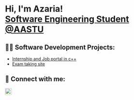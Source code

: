 <h1>Hi, I'm Azaria! <br/><a href="https://github.com/joshmadakor1">Software Engineering Student @AASTU</a>

<h2>👨‍💻 Software Development Projects:</h2>

  - [Internship and Job portal in c++](https://github.com/AzariaSW/Internship-job-portal)
  - [Exam taking site](https://github.com/bamlak4/ip-project)
<h2> 🤳 Connect with me:</h2>

[<img align="left" alt="JoshMadakor | LinkedIn" width="22px" src="https://cdn.jsdelivr.net/npm/simple-icons@v3/icons/linkedin.svg" />][linkedin]

[linkedin]: https://www.linkedin.com/in/azaria-abenet-795875377

<!--
**joshmadakor1/joshmadakor1** is a ✨ _special_ ✨ repository because its `README.md` (this file) appears on your GitHub profile.

Here are some ideas to get you started:

- 🔭 I’m currently working on ...
- 🌱 I’m currently learning ...
- 👯 I’m looking to collaborate on ...
- 🤔 I’m looking for help with ...
- 💬 Ask me about ...
- 📫 How to reach me: ...
- 😄 Pronouns: ...
- ⚡ Fun fact: ...
-->
